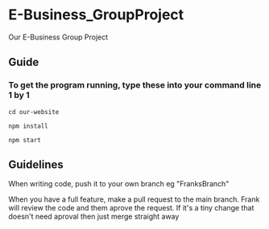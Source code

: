 # E-Business_GroupProject
Our E-Business Group Project

## Guide

### To get the program running, type these into your command line 1 by 1
```
cd our-website
```
```
npm install
```
```
npm start
```

## Guidelines

When writing code, push it to your own branch eg "FranksBranch"

When you have a full feature, make a pull request to the main branch.
Frank will review the code and them aprove the request.
If it's a tiny change that doesn't need aproval then just merge straight away
